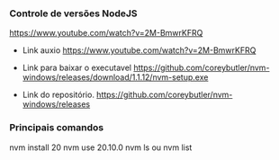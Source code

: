 ### Controle de versões NodeJS
https://www.youtube.com/watch?v=2M-BmwrKFRQ

* Link auxio
https://www.youtube.com/watch?v=2M-BmwrKFRQ

* Link para baixar o executavel
https://github.com/coreybutler/nvm-windows/releases/download/1.1.12/nvm-setup.exe

* Link do repositório.
https://github.com/coreybutler/nvm-windows/releases

### Principais comandos

nvm install 20
nvm use 20.10.0
nvm ls ou nvm list